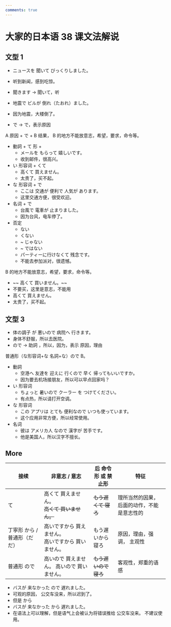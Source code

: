 ```yaml
---
comments: true
---
```


# 大家的日本语 38 课文法解说

## 文型 1

- ニュースを 聞いて びっくりしました。
- 听到新闻，感到吃惊。
- 聞きます -> 聞いて，听


- 地震で ビルが 倒れ（たおれ）ました。
- 因为地震，大楼倒了。
- で -> で，表示原因

A 原因 + で + B 结果， B 的地方不能放意志，希望，要求，命令等。

- 動詞 + て 形 +
    - メールを もらって 嬉しいです。
    - 收到邮件，很高兴。
- い 形容词 + くて
    - 高くて 買えません。
    - 太贵了，买不起。
- な 形容词 + で
    - ここは 交通が 便利で 人気が あります。
    - 这里交通方便，很受欢迎。
- 名词 + で
    - 台風で 電車が 止まりました。
    - 因为台风，电车停了。
- 否定
    - ない
    - くない
    - ~ じゃない
    - ~ ではない
    - パーティーに行けなくて 残念です。
    - 不能去参加派对，很遗憾。

B 的地方不能放意志，希望，要求，命令等。 

- ~~ 高くて 買いません。~~
- 不要买，这里是意志，不能用
- 高くて 買えません。
- 太贵了，买不起。

## 文型 3

- 体の調子 が 悪いので 病院へ 行きます。
- 身体不舒服，所以去医院。
- ので -> 助詞 ，所以，因为，表示 原因，理由

普通形（な形容词+な 名詞+な）ので B。

- 動詞
  - 空港へ 友達を 迎えに 行くので 早く 帰ってもいいですか。
  - 因为要去机场接朋友，所以可以早点回家吗？
- い 形容词
  - ちょっと 暑いので クーラー を つけてください。
  - 有点热，所以请打开空调。
- な 形容词
  - この アプリは とても 便利なので  いつも使っています。
  - 这个应用非常方便，所以经常使用。
- 名词
  - 彼は アメリカ人 なので 漢字が 苦手です。
  - 他是美国人，所以汉字不擅长。

## More

| 接续                | 非意志 / 意志                          | 后  命令形 或 禁止形  | 特征                     |
|-------------------|-----------------------------------|---------------|------------------------|
| て                 | 高くて 買えません。<br/> ~~高くて 買いません。~~    | ~~もう遅くて 寝ろ~~  | 理所当然的因果， 后面的动作，不能是意志性的 |
| 丁寧形 から / 普通形（だ だ） | 高いですから 買えません。<br/>  高いですから 買いません。 | もう遅いから 寝ろ     | 原因，理由，强调， 主观性          |
| 普通形 ので            | 高いので 買えません。  高いので 買いません。          | ~~もう遅いので 寝ろ~~ | 客观性，郑重的语感              |


- バスが 来なかった ので 遅れました。
- 可观的原因， 公交车没来，所以迟到了。
- 但是 から 
- バスが 来なかった から 遅れました。
- 在语法上可以理解，但是语气上会被认为将错误推给 公交车没来。 不建议使用。

